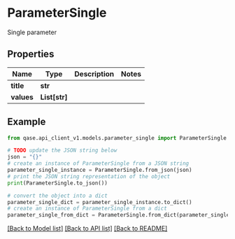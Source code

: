 # ParameterSingle

Single parameter

## Properties

Name | Type | Description | Notes
------------ | ------------- | ------------- | -------------
**title** | **str** |  | 
**values** | **List[str]** |  | 

## Example

```python
from qase.api_client_v1.models.parameter_single import ParameterSingle

# TODO update the JSON string below
json = "{}"
# create an instance of ParameterSingle from a JSON string
parameter_single_instance = ParameterSingle.from_json(json)
# print the JSON string representation of the object
print(ParameterSingle.to_json())

# convert the object into a dict
parameter_single_dict = parameter_single_instance.to_dict()
# create an instance of ParameterSingle from a dict
parameter_single_from_dict = ParameterSingle.from_dict(parameter_single_dict)
```
[[Back to Model list]](../README.md#documentation-for-models) [[Back to API list]](../README.md#documentation-for-api-endpoints) [[Back to README]](../README.md)


